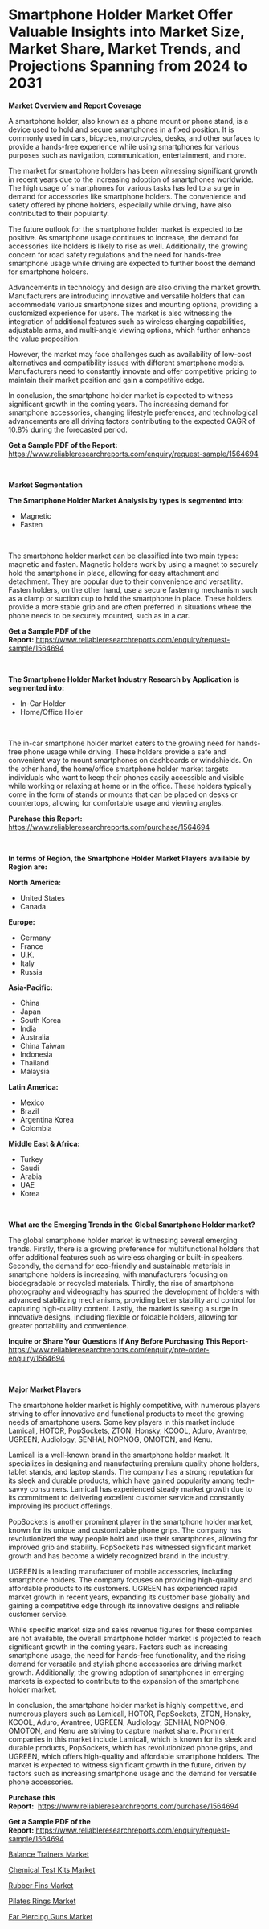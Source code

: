 <p><h1>Smartphone Holder Market Offer Valuable Insights into Market Size, Market Share, Market Trends, and Projections Spanning from 2024 to 2031</h1></p><p><strong>Market Overview and Report Coverage</strong></p>
<p><p>A smartphone holder, also known as a phone mount or phone stand, is a device used to hold and secure smartphones in a fixed position. It is commonly used in cars, bicycles, motorcycles, desks, and other surfaces to provide a hands-free experience while using smartphones for various purposes such as navigation, communication, entertainment, and more.</p><p>The market for smartphone holders has been witnessing significant growth in recent years due to the increasing adoption of smartphones worldwide. The high usage of smartphones for various tasks has led to a surge in demand for accessories like smartphone holders. The convenience and safety offered by phone holders, especially while driving, have also contributed to their popularity.</p><p>The future outlook for the smartphone holder market is expected to be positive. As smartphone usage continues to increase, the demand for accessories like holders is likely to rise as well. Additionally, the growing concern for road safety regulations and the need for hands-free smartphone usage while driving are expected to further boost the demand for smartphone holders.</p><p>Advancements in technology and design are also driving the market growth. Manufacturers are introducing innovative and versatile holders that can accommodate various smartphone sizes and mounting options, providing a customized experience for users. The market is also witnessing the integration of additional features such as wireless charging capabilities, adjustable arms, and multi-angle viewing options, which further enhance the value proposition.</p><p>However, the market may face challenges such as availability of low-cost alternatives and compatibility issues with different smartphone models. Manufacturers need to constantly innovate and offer competitive pricing to maintain their market position and gain a competitive edge.</p><p>In conclusion, the smartphone holder market is expected to witness significant growth in the coming years. The increasing demand for smartphone accessories, changing lifestyle preferences, and technological advancements are all driving factors contributing to the expected CAGR of 10.8% during the forecasted period.</p></p>
<p><strong>Get a Sample PDF of the Report:</strong> <a href="https://www.reliableresearchreports.com/enquiry/request-sample/1564694">https://www.reliableresearchreports.com/enquiry/request-sample/1564694</a></p>
<p>&nbsp;</p>
<p><strong>Market Segmentation</strong></p>
<p><strong>The Smartphone Holder Market Analysis by types is segmented into:</strong></p>
<p><ul><li>Magnetic</li><li>Fasten</li></ul></p>
<p>&nbsp;</p>
<p><p>The smartphone holder market can be classified into two main types: magnetic and fasten. Magnetic holders work by using a magnet to securely hold the smartphone in place, allowing for easy attachment and detachment. They are popular due to their convenience and versatility. Fasten holders, on the other hand, use a secure fastening mechanism such as a clamp or suction cup to hold the smartphone in place. These holders provide a more stable grip and are often preferred in situations where the phone needs to be securely mounted, such as in a car.</p></p>
<p><strong>Get a Sample PDF of the Report:</strong>&nbsp;<a href="https://www.reliableresearchreports.com/enquiry/request-sample/1564694">https://www.reliableresearchreports.com/enquiry/request-sample/1564694</a></p>
<p>&nbsp;</p>
<p><strong>The Smartphone Holder Market Industry Research by Application is segmented into:</strong></p>
<p><ul><li>In-Car Holder</li><li>Home/Office Holer</li></ul></p>
<p>&nbsp;</p>
<p><p>The in-car smartphone holder market caters to the growing need for hands-free phone usage while driving. These holders provide a safe and convenient way to mount smartphones on dashboards or windshields. On the other hand, the home/office smartphone holder market targets individuals who want to keep their phones easily accessible and visible while working or relaxing at home or in the office. These holders typically come in the form of stands or mounts that can be placed on desks or countertops, allowing for comfortable usage and viewing angles.</p></p>
<p><strong>Purchase this Report:</strong>&nbsp; <a href="https://www.reliableresearchreports.com/purchase/1564694">https://www.reliableresearchreports.com/purchase/1564694</a></p>
<p>&nbsp;</p>
<p><strong>In terms of Region, the Smartphone Holder Market Players available by Region are:</strong></p>
<p>
    <p> <strong> North America: </strong>
        <ul>
            <li>United States</li>
            <li>Canada</li>
        </ul>
        </p> 
    <p> <strong> Europe: </strong>
        <ul>
            <li>Germany</li>
            <li>France</li>
            <li>U.K.</li>
            <li>Italy</li>
            <li>Russia</li>
        </ul>
        </p> 
    <p> <strong> Asia-Pacific: </strong>
        <ul>
            <li>China</li>
            <li>Japan</li>
            <li>South Korea</li>
            <li>India</li>
            <li>Australia</li>
            <li>China Taiwan</li>
            <li>Indonesia</li>
            <li>Thailand</li>
            <li>Malaysia</li>
        </ul>
        </p> 
    <p> <strong> Latin America: </strong>
        <ul>
            <li>Mexico</li>
            <li>Brazil</li>
            <li>Argentina Korea</li>
            <li>Colombia</li>
        </ul>
        </p> 
    <p> <strong> Middle East & Africa: </strong>
        <ul>
            <li>Turkey</li>
            <li>Saudi</li>
            <li>Arabia</li>
            <li>UAE</li>
            <li>Korea</li>
        </ul>
    </p>
    </p>
<p>&nbsp;</p>
<p><strong>What are the Emerging Trends in the Global Smartphone Holder market?</strong></p>
<p><p>The global smartphone holder market is witnessing several emerging trends. Firstly, there is a growing preference for multifunctional holders that offer additional features such as wireless charging or built-in speakers. Secondly, the demand for eco-friendly and sustainable materials in smartphone holders is increasing, with manufacturers focusing on biodegradable or recycled materials. Thirdly, the rise of smartphone photography and videography has spurred the development of holders with advanced stabilizing mechanisms, providing better stability and control for capturing high-quality content. Lastly, the market is seeing a surge in innovative designs, including flexible or foldable holders, allowing for greater portability and convenience.</p></p>
<p><strong>Inquire or Share Your Questions If Any Before Purchasing This Report</strong>- <a href="https://www.reliableresearchreports.com/enquiry/pre-order-enquiry/1564694">https://www.reliableresearchreports.com/enquiry/pre-order-enquiry/1564694</a></p>
<p>&nbsp;</p>
<p><strong>Major Market Players</strong></p>
<p><p>The smartphone holder market is highly competitive, with numerous players striving to offer innovative and functional products to meet the growing needs of smartphone users. Some key players in this market include Lamicall, HOTOR, PopSockets, ZTON, Honsky, KCOOL, Aduro, Avantree, UGREEN, Audiology, SENHAI, NOPNOG, OMOTON, and Kenu.</p><p>Lamicall is a well-known brand in the smartphone holder market. It specializes in designing and manufacturing premium quality phone holders, tablet stands, and laptop stands. The company has a strong reputation for its sleek and durable products, which have gained popularity among tech-savvy consumers. Lamicall has experienced steady market growth due to its commitment to delivering excellent customer service and constantly improving its product offerings.</p><p>PopSockets is another prominent player in the smartphone holder market, known for its unique and customizable phone grips. The company has revolutionized the way people hold and use their smartphones, allowing for improved grip and stability. PopSockets has witnessed significant market growth and has become a widely recognized brand in the industry.</p><p>UGREEN is a leading manufacturer of mobile accessories, including smartphone holders. The company focuses on providing high-quality and affordable products to its customers. UGREEN has experienced rapid market growth in recent years, expanding its customer base globally and gaining a competitive edge through its innovative designs and reliable customer service.</p><p>While specific market size and sales revenue figures for these companies are not available, the overall smartphone holder market is projected to reach significant growth in the coming years. Factors such as increasing smartphone usage, the need for hands-free functionality, and the rising demand for versatile and stylish phone accessories are driving market growth. Additionally, the growing adoption of smartphones in emerging markets is expected to contribute to the expansion of the smartphone holder market.</p><p>In conclusion, the smartphone holder market is highly competitive, and numerous players such as Lamicall, HOTOR, PopSockets, ZTON, Honsky, KCOOL, Aduro, Avantree, UGREEN, Audiology, SENHAI, NOPNOG, OMOTON, and Kenu are striving to capture market share. Prominent companies in this market include Lamicall, which is known for its sleek and durable products, PopSockets, which has revolutionized phone grips, and UGREEN, which offers high-quality and affordable smartphone holders. The market is expected to witness significant growth in the future, driven by factors such as increasing smartphone usage and the demand for versatile phone accessories.</p></p>
<p><strong>Purchase this Report:</strong>&nbsp;&nbsp;<a href="https://www.reliableresearchreports.com/purchase/1564694">https://www.reliableresearchreports.com/purchase/1564694</a></p>
<p></p>
<p><strong>Get a Sample PDF of the Report:</strong>&nbsp;<a href="https://www.reliableresearchreports.com/enquiry/request-sample/1564694">https://www.reliableresearchreports.com/enquiry/request-sample/1564694</a></p>
<p><p><a href="https://github.com/gshchiplitsov/Market-Research-Report-List-2/blob/main/balance-trainers-market.md">Balance Trainers Market</a></p><p><a href="https://github.com/ambrozg/Market-Research-Report-List-2/blob/main/chemical-test-kits-market.md">Chemical Test Kits Market</a></p><p><a href="https://github.com/scarol104/Market-Research-Report-List-2/blob/main/rubber-fins-market.md">Rubber Fins Market</a></p><p><a href="https://github.com/rahu1503/Market-Research-Report-List-2/blob/main/pilates-rings-market.md">Pilates Rings Market</a></p><p><a href="https://github.com/dzharov81/Market-Research-Report-List-2/blob/main/ear-piercing-guns-market.md">Ear Piercing Guns Market</a></p></p>